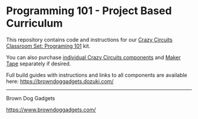# Programming 101 - Project Based Curriculum

This repository contains code and instructions for our [Crazy Circuits Classroom Set: Programing 101](https://www.browndoggadgets.com/collections/new-crazy-circuits-kits/products/crazy-circuits-classroom-set-programing-101) kit.

You can also purchase [individual Crazy Circuits components](https://www.browndoggadgets.com/collections/new-crazy-circuits-chips) and [Maker Tape](https://www.browndoggadgets.com/collections/new-crazy-circuits-supplies/products/nylon-conductive-tape) separately if desired.

Full build guides with instructions and links to all components are available here: https://browndoggadgets.dozuki.com/


---

Brown Dog Gadgets

https://www.browndoggadgets.com/




